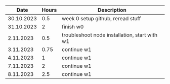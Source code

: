 | Date | Hours | Description |
|------|-------|-------------|
| 30.10.2023 | 0.5    | week 0 setup github, reread stuff |
| 31.10.2023 | 2    | finish w0 |
| 2.11.2023 | 0.5 | troubleshoot node installation, start with w1 |
| 3.11.2023 | 0.75 | continue w1 |
| 4.11.2023 | 1 | continue w1 |
| 7.11.2023 | 2 | continue w1 |
| 8.11.2023 | 2.5 | continue w1 |